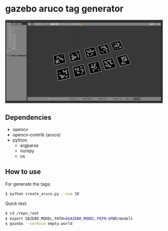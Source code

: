 # gazebo aruco tag generator
![Alt img](images/sample_tags.png)

## Dependencies

- opencv
- opencv-contrib (aruco)
- python
  - argparse
  - numpy
  - os

## How to use
For generate the tags:
```bash
$ python create_aruco.py --num 10
```

Quick test:
```bash
$ cd /repo_root
$ export GAZEBO_MODEL_PATH=$GAZEBO_MODEL_PATH:$PWD/models
$ gazebo --verbose empty.world
```
